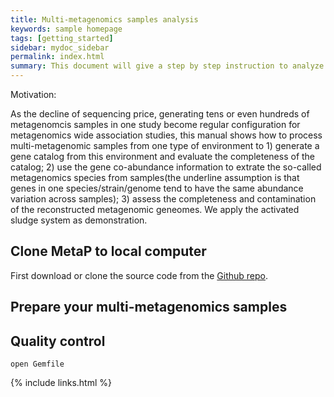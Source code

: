 ```yaml
---
title: Multi-metagenomics samples analysis
keywords: sample homepage
tags: [getting_started]
sidebar: mydoc_sidebar
permalink: index.html
summary: This document will give a step by step instruction to analyze a group of envrionmental metagenomics samples using metagenomics profile (MetaP v0.1).
---
```

Motivation:

As the decline of sequencing price, generating tens or even hundreds of metagenomcis samples in one study become regular configuration for metagenomics wide association studies, this manual shows how to process multi-metagenomic samples from one type of environment to 1) generate a gene catalog from this environment and evaluate the completeness of the catalog; 2) use the gene co-abundance information to extrate the so-called metagenomics species from samples(the underline assumption is that genes in one species/strain/genome tend to have the same abundance variation across samples); 3) assess the completeness and contamination of the reconstructed metagenomic geneomes. We apply the activated sludge system as demonstration.      

## Clone MetaP to local computer

First download or clone the source code from the [Github repo](https://github.com/tomjohnson1492/documentation-theme-jekyll).

## Prepare your multi-metagenomics samples


## Quality control

```
open Gemfile
```

{% include links.html %}
